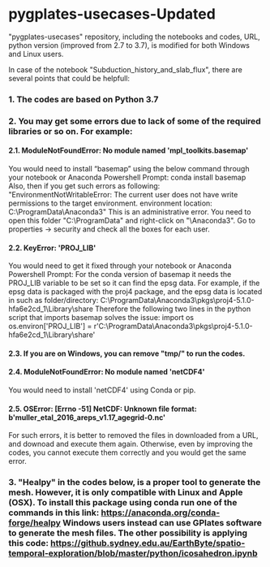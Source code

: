 # pygplates-usecases-Updated
"pygplates-usecases" repository, including the notebooks and codes, URL, python version (improved from 2.7 to 3.7), is modified for both Windows and Linux users.


In case of the notebook "Subduction_history_and_slab_flux", there are several points that could be helpfull:
### 1. The codes are based on Python 3.7
### 2. You may get some errors due to lack of some of the required libraries or so on. For example:
#### 2.1. ModuleNotFoundError: No module named 'mpl_toolkits.basemap'
You would need to install “basemap” using the below command through your notebook or Anaconda Powershell Prompt: conda install basemap
Also, then if you get such errors as following:
"EnvironmentNotWritableError: The current user does not have write permissions to the target environment.
  environment location: C:\ProgramData\Anaconda3"
This is an administrative error. You need to open this folder "C:\ProgramData\" and right-click on "\Anaconda3". Go to properties -> security and check all the boxes for each user.

#### 2.2. KeyError: 'PROJ_LIB'
You would need to get it fixed through your notebook or Anaconda Powershell Prompt:
For the conda version of basemap it needs the PROJ_LIB variable to be set so it can find the epsg data.
For example, if the epsg data is packaged with the proj4 package, and the epsg data is located in such as folder/directory:
C:\ProgramData\Anaconda3\pkgs\proj4-5.1.0-hfa6e2cd_1\Library\share
Therefore the following two lines in the python script that imports basemap solves the issue:
import os
os.environ['PROJ_LIB'] = r'C:\ProgramData\Anaconda3\pkgs\proj4-5.1.0-hfa6e2cd_1\Library\share'

#### 2.3. If you are on Windows, you can remove "tmp/" to run the codes.
#### 2.4. ModuleNotFoundError: No module named 'netCDF4' 
You would need to install 'netCDF4' using Conda or pip.

#### 2.5. OSError: [Errno -51] NetCDF: Unknown file format: b'muller_etal_2016_areps_v1.17_agegrid-0.nc'
For such errors, it is better to removed the files in downloaded from a URL, and downoad and execute them again. Otherwise, even by improving the codes, you cannot execute them correctly and you would get the same error.

### 3. "Healpy" in the codes below, is a proper tool to generate the mesh. However, it is only compatible with Linux and Apple (OSX). To install this package using conda run one of the commands in this link: https://anaconda.org/conda-forge/healpy Windows users instead can use GPlates software to generate the mesh files. The other possibility is applying this code: https://github.sydney.edu.au/EarthByte/spatio-temporal-exploration/blob/master/python/icosahedron.ipynb
